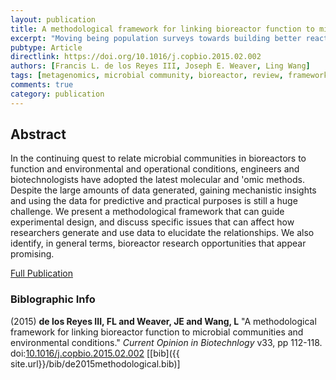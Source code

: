 ```yaml
---
layout: publication
title: A methodological framework for linking bioreactor function to microbial communities and environmental conditions
excerpt: "Moving being population surveys towards building better reactors."
pubtype: Article
directlink: https://doi.org/10.1016/j.copbio.2015.02.002
authors: [Francis L. de los Reyes III, Joseph E. Weaver, Ling Wang]
tags: [metagenomics, microbial community, bioreactor, review, framework]
comments: true
category: publication
---
```

## Abstract
In the continuing quest to relate microbial communities in bioreactors to function and environmental and operational conditions, engineers and biotechnologists have adopted the latest molecular and 'omic methods. Despite the large amounts of data generated, gaining mechanistic insights and using the data for predictive and practical purposes is still a huge challenge. We present a methodological framework that can guide experimental design, and discuss specific issues that can affect how researchers generate and use data to elucidate the relationships. We also identify, in general terms, bioreactor research opportunities that appear promising.

[Full Publication](https://doi.org/10.1016/j.copbio.2015.02.002)

### Biblographic Info
(2015) **de los Reyes III, FL and Weaver, JE and Wang, L** "A methodological framework for linking bioreactor function to microbial communities and environmental conditions." *Current Opinion in Biotechnlogy* v33, pp 112-118. doi:[10.1016/j.copbio.2015.02.002](https://doi.org/10.1016/j.copbio.2015.02.002) \[[bib]({{ site.url}}/bib/de2015methodological.bib)\]

